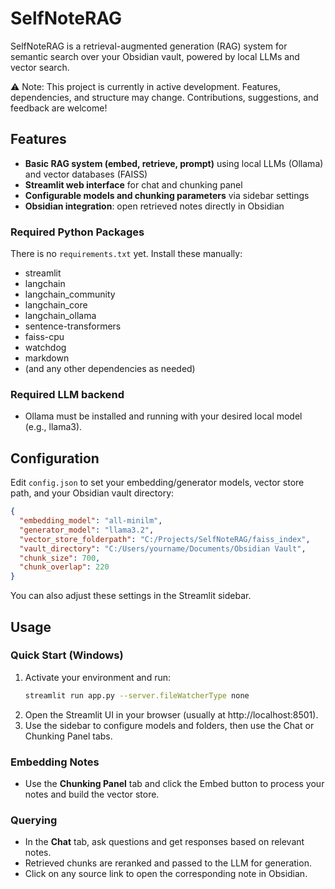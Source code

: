 # SelfNoteRAG

SelfNoteRAG is a retrieval-augmented generation (RAG) system for semantic search over your Obsidian vault, powered by local LLMs and vector search.

⚠️ Note: This project is currently in active development. Features, dependencies, and structure may change. Contributions, suggestions, and feedback are welcome!

## Features
- **Basic RAG system (embed, retrieve, prompt)** using local LLMs (Ollama) and vector databases (FAISS)
- **Streamlit web interface** for chat and chunking panel
- **Configurable models and chunking parameters** via sidebar settings
- **Obsidian integration**: open retrieved notes directly in Obsidian

### Required Python Packages
There is no `requirements.txt` yet. Install these manually:
- streamlit
- langchain
- langchain_community
- langchain_core
- langchain_ollama
- sentence-transformers
- faiss-cpu
- watchdog
- markdown
- (and any other dependencies as needed)

### Required LLM backend
- Ollama must be installed and running with your desired local model (e.g., llama3).

## Configuration
Edit `config.json` to set your embedding/generator models, vector store path, and your Obsidian vault directory:
```json
{
  "embedding_model": "all-minilm",
  "generator_model": "llama3.2",
  "vector_store_folderpath": "C:/Projects/SelfNoteRAG/faiss_index",
  "vault_directory": "C:/Users/yourname/Documents/Obsidian Vault",
  "chunk_size": 700,
  "chunk_overlap": 220
}
```
You can also adjust these settings in the Streamlit sidebar.

## Usage
### Quick Start (Windows)
1. Activate your environment and run:
   ```sh
   streamlit run app.py --server.fileWatcherType none
   ```
2. Open the Streamlit UI in your browser (usually at http://localhost:8501).
3. Use the sidebar to configure models and folders, then use the Chat or Chunking Panel tabs.

### Embedding Notes
- Use the **Chunking Panel** tab and click the Embed button to process your notes and build the vector store.

### Querying
- In the **Chat** tab, ask questions and get responses based on relevant notes.
- Retrieved chunks are reranked and passed to the LLM for generation.
- Click on any source link to open the corresponding note in Obsidian.
